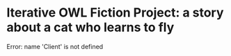 # Iterative OWL Fiction Project: a story about a cat who learns to fly

Error: name 'Client' is not defined
